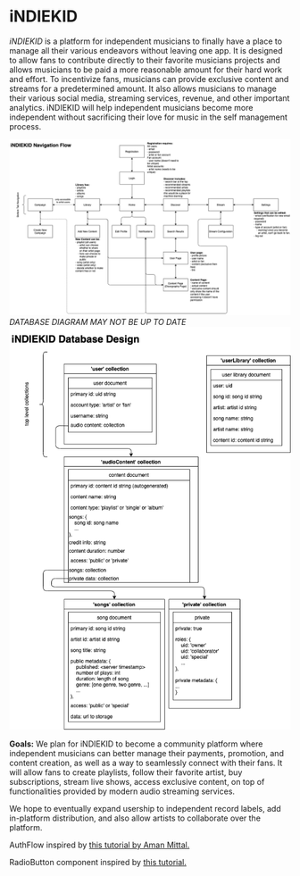 # iNDIEKID

*iNDIEKID* is a platform for independent musicians to finally have a place to manage all their various endeavors without leaving one app. It is designed to allow fans to contribute directly to their favorite musicians projects and allows musicians to be paid a more reasonable amount for their hard work and effort. To incentivize fans, musicians can provide exclusive content and streams for a predetermined amount. It also allows musicians to manage their various social media, streaming services, revenue, and other important analytics. iNDIEKID will help independent musicians become more independent without sacrificing their love for music in the self management process.

![Navigation flow](ScreenNavFlow.png)
*DATABASE DIAGRAM MAY NOT BE UP TO DATE*
![Database design](DatabaseDesign.png)

**Goals:** We plan for iNDIEKID to become a community platform where independent musicians can better manage their payments, promotion, and content creation, as well as a way to seamlessly connect with their fans. It will allow fans to create playlists, follow their favorite artist, buy subscriptions, stream live shows, access exclusive content, on top of functionalities provided by modern audio streaming services.

We hope to eventually expand usership to independent record labels, add in-platform distribution, and also allow artists to collaborate over the platform.

AuthFlow inspired by [this tutorial by Aman Mittal.](https://github.com/amandeepmittal/react-native-examples/tree/master/rnEmailAuthFirebase)

RadioButton component inspired by [this tutorial.](https://dev.to/saadbashar/create-your-own-radio-button-component-in-react-native-easily-59il)
